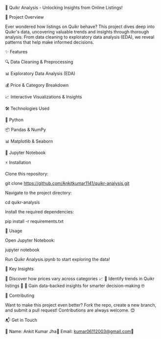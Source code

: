 🚀 Quikr Analysis - Unlocking Insights from Online Listings!

📌 Project Overview

Ever wondered how listings on Quikr behave? This project dives deep into Quikr's data, uncovering valuable trends and insights through thorough analysis. From data cleaning to exploratory data analysis (EDA), we reveal patterns that help make informed decisions.

✨ Features

🔍 Data Cleaning & Preprocessing

📊 Exploratory Data Analysis (EDA)

💰 Price & Category Breakdown

📈 Interactive Visualizations & Insights

🛠️ Technologies Used

🐍 Python

📦 Pandas & NumPy

📊 Matplotlib & Seaborn

📜 Jupyter Notebook

⚡ Installation

Clone this repository:

git clone https://github.com/Ankitkumar1141/quikr-analysis.git

Navigate to the project directory:

cd quikr-analysis

Install the required dependencies:

pip install -r requirements.txt

🚀 Usage

Open Jupyter Notebook:

jupyter notebook

Run Quikr Analysis.ipynb to start exploring the data!

📌 Key Insights

🔹 Discover how prices vary across categories 📈
🔹 Identify trends in Quikr listings 🧐
🔹 Gain data-backed insights for smarter decision-making 🤓

🤝 Contributing

Want to make this project even better? Fork the repo, create a new branch, and submit a pull request! Contributions are always welcome. 😊

📬 Get in Touch

📌 Name: Ankit Kumar Jha📩 
  Email: kumar06112003@gmail.com🔗 

